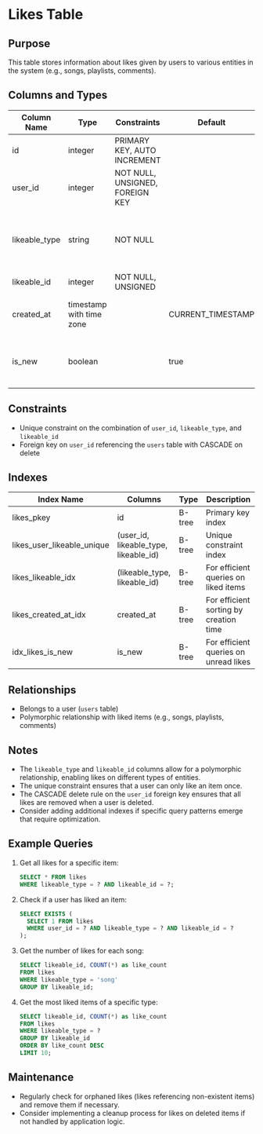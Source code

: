 # Likes Table

## Purpose
This table stores information about likes given by users to various entities in the system (e.g., songs, playlists, comments).

## Columns and Types

| Column Name | Type | Constraints | Default | Description |
|-------------|------|-------------|---------|-------------|
| id | integer | PRIMARY KEY, AUTO INCREMENT | | Unique identifier for the like |
| user_id | integer | NOT NULL, UNSIGNED, FOREIGN KEY | | ID of the user who liked the item |
| likeable_type | string | NOT NULL | | Type of the liked item (e.g., 'song', 'playlist', 'comment') |
| likeable_id | integer | NOT NULL, UNSIGNED | | ID of the liked item |
| created_at | timestamp with time zone | | CURRENT_TIMESTAMP | Timestamp of when the like was created |
| is_new | boolean | | true | Indicates if the like is unread by the recipient |

## Constraints

- Unique constraint on the combination of `user_id`, `likeable_type`, and `likeable_id`
- Foreign key on `user_id` referencing the `users` table with CASCADE on delete

## Indexes

| Index Name | Columns | Type | Description |
|------------|---------|------|-------------|
| likes_pkey | id | B-tree | Primary key index |
| likes_user_likeable_unique | (user_id, likeable_type, likeable_id) | B-tree | Unique constraint index |
| likes_likeable_idx | (likeable_type, likeable_id) | B-tree | For efficient queries on liked items |
| likes_created_at_idx | created_at | B-tree | For efficient sorting by creation time |
| idx_likes_is_new | is_new | B-tree | For efficient queries on unread likes |

## Relationships

- Belongs to a user (`users` table)
- Polymorphic relationship with liked items (e.g., songs, playlists, comments)

## Notes

- The `likeable_type` and `likeable_id` columns allow for a polymorphic relationship, enabling likes on different types of entities.
- The unique constraint ensures that a user can only like an item once.
- The CASCADE delete rule on the `user_id` foreign key ensures that all likes are removed when a user is deleted.
- Consider adding additional indexes if specific query patterns emerge that require optimization.

## Example Queries

1. Get all likes for a specific item:
   ```sql
   SELECT * FROM likes
   WHERE likeable_type = ? AND likeable_id = ?;
   ```

2. Check if a user has liked an item:
   ```sql
   SELECT EXISTS (
     SELECT 1 FROM likes
     WHERE user_id = ? AND likeable_type = ? AND likeable_id = ?
   );
   ```

3. Get the number of likes for each song:
   ```sql
   SELECT likeable_id, COUNT(*) as like_count
   FROM likes
   WHERE likeable_type = 'song'
   GROUP BY likeable_id;
   ```

4. Get the most liked items of a specific type:
   ```sql
   SELECT likeable_id, COUNT(*) as like_count
   FROM likes
   WHERE likeable_type = ?
   GROUP BY likeable_id
   ORDER BY like_count DESC
   LIMIT 10;
   ```

## Maintenance

- Regularly check for orphaned likes (likes referencing non-existent items) and remove them if necessary.
- Consider implementing a cleanup process for likes on deleted items if not handled by application logic.
